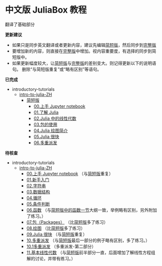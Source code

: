 # 中文版 JuliaBox 教程

翻译了基础部分

**更新建议**
+ 如果只是同步英文翻译或者更新内容，建议先编辑[简短版][简短版]，然后同步到[完整版][完整版]
+ 要增加新的内容，则直接在[完整版][完整版]中增加。视内容重要度，有选择的同步到简短版中。
+ 如果更新幅度较大，让[简短版][简短版]与[完整版][完整版]的差别变大。则记得更新以下的说明语句。
    删除“与简短版重复”或“略有区别”等语句。

**已完成**  
- introductory-tutorials
    - [intro-to-julia-ZH](./intro-to-julia-ZH/)
        - [简短版][简短版]
            - [00.上手 Jupyter notebook][short-00.上手Jupyter_notebook]
            - [01.了解 Julia][short-01.了解_Julia]
            - [02.Julia 中的线性代数][short-02.Julia_中的线性代数]
            - [03.包的使用][short-03.包的使用]
            - [04.Julia 绘图简介][short-04.Julia_绘图简介]
            - [05.Julia 很快][short-05.Julia很快]
            - [06.多重派发][short-06.多重派发]

**待核查**
- introductory-tutorials
    - [intro-to-julia-ZH][完整版]
        - [00.上手 Jupyter notebook](./intro-to-julia-ZH/00.上手Jupyter_notebook.ipynb)
            （与[简短版][short-00.上手Jupyter_notebook]重复）
        - [01.新手入门](./intro-to-julia-ZH/01.新手入门.ipynb)
        - [02.字符串](./intro-to-julia-ZH/02.字符串.ipynb)
        - [03.数据结构](./intro-to-julia-ZH/03.数据结构.ipynb)
        - [04.循环](./intro-to-julia-ZH/04.循环.ipynb)
        - [05.条件判断](./intro-to-julia-ZH/05.条件判断.ipynb)
        - [06.函数](./intro-to-julia-ZH/06.函数.ipynb)
            （与[简短版中的函数一节][short-01.了解_Julia]大纲一致，举例略有区别，另外附加了练习。）
        - [07.包（Packages）](./intro-to-julia-ZH/07.包（Packages）.ipynb)
            （比[简短版][short-03.包的使用]多了练习）
        - [08.绘图](./intro-to-julia-ZH/08.绘图.ipynb)
            （比[简短版][short-04.Julia_绘图简介]多了练习）
        - [09.Julia 很快](./intro-to-julia-ZH/09.Julia很快.ipynb)
            （与[简短版][short-05.Julia很快]重复）
        - [10.多重派发](./intro-to-julia-ZH/10.多重派发.ipynb)
            （与[简短版][short-06.多重派发]最后一部分的例子略有区别，多了练习。）
        - [10.1多重派发](./intro-to-julia-ZH/10.1多重派发.ipynb)
            （多重派发-第二部分）
        - [11.基本线性代数](./intro-to-julia-ZH/11.基本线性代数.ipynb)
            （与[简短版][short-02.Julia_中的线性代数]前半部分一直，后面增加了解线性方程组解的讨论，并带有练习。）


[完整版]: ./intro-to-julia-ZH/
[简短版]: ./intro-to-julia-ZH/简短版/
[short-00.上手Jupyter_notebook]: ./introductory-tutorials/intro-to-julia-ZH/简短版/00.上手Jupyter_notebook.ipynb
[short-01.了解_Julia]: ./intro-to-julia-ZH/简短版/01.了解Julia.ipynb
[short-02.Julia_中的线性代数]: ./intro-to-julia-ZH/简短版/02.Julia中的线性代数.ipynb
[short-03.包的使用]: ./intro-to-julia-ZH/简短版/03.包的使用.ipynb
[short-04.Julia_绘图简介]: ./intro-to-julia-ZH/简短版/04.Julia绘图简介.ipynb
[short-05.Julia很快]: ./introductory-tutorials/intro-to-julia-ZH/简短版/05.Julia很快.ipynb
[short-06.多重派发]: ./intro-to-julia-ZH/简短版/06.多重派发.ipynb
